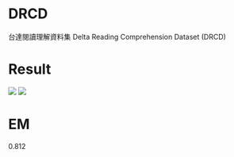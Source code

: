 # DRCD
台達閱讀理解資料集 Delta Reading Comprehension Dataset (DRCD) 

# Result
![](https://i.imgur.com/XW40vtc.jpg)
![](https://i.imgur.com/M7uJgPv.jpg)

# EM
0.812

